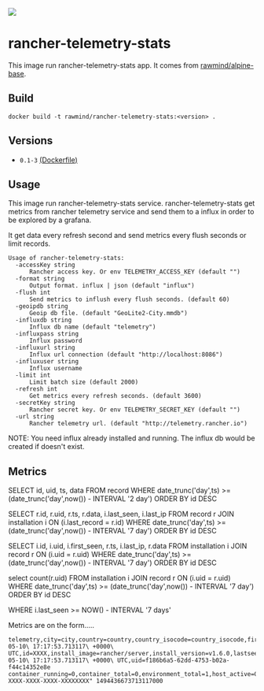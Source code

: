 [![](https://images.microbadger.com/badges/image/rawmind/rancher-telemetry-stats.svg)](https://microbadger.com/images/rawmind/rancher-telemetry-stats "Get your own image badge on microbadger.com")

rancher-telemetry-stats
=====================

This image run rancher-telemetry-stats app. It comes from [rawmind/alpine-base][alpine-base].

## Build

```
docker build -t rawmind/rancher-telemetry-stats:<version> .
```

## Versions

- `0.1-3` [(Dockerfile)](https://github.com/rawmind0/rancher-telemetry-stats/blob/0.1-3/Dockerfile)


## Usage

This image run rancher-telemetry-stats service. rancher-telemetry-stats get metrics from rancher telemetry service and send them to a influx in order to be explored by a grafana. 

It get data every refresh second and send metrics every flush seconds or limit records. 

```
Usage of rancher-telemetry-stats:
  -accessKey string
      Rancher access key. Or env TELEMETRY_ACCESS_KEY (default "")
  -format string
      Output format. influx | json (default "influx")
  -flush int
      Send metrics to inflush every flush seconds. (default 60)
  -geoipdb string
      Geoip db file. (default "GeoLite2-City.mmdb")
  -influxdb string
      Influx db name (default "telemetry")
  -influxpass string
      Influx password
  -influxurl string
      Influx url connection (default "http://localhost:8086")
  -influxuser string
      Influx username
  -limit int
      Limit batch size (default 2000)
  -refresh int
      Get metrics every refresh seconds. (default 3600)
  -secretKey string
      Rancher secret key. Or env TELEMETRY_SECRET_KEY (default "")
  -url string
      Rancher telemetry url. (default "http://telemetry.rancher.io")
```

NOTE: You need influx already installed and running. The influx db would be created if doesn't exist.

## Metrics

SELECT id, uid, ts, data FROM record WHERE date_trunc('day',ts) >= (date_trunc('day',now()) - INTERVAL '2 day') ORDER BY id DESC

SELECT r.id, r.uid, r.ts, r.data, i.last_seen, i.last_ip FROM record r JOIN installation i ON (i.last_record = r.id) WHERE date_trunc('day',ts) >= (date_trunc('day',now()) - INTERVAL '7 day') ORDER BY id DESC

SELECT i.id, i.uid, i.first_seen, r.ts, i.last_ip, r.data FROM installation i JOIN record r ON (i.uid = r.uid) WHERE date_trunc('day',ts) >= (date_trunc('day',now()) - INTERVAL '7 day') ORDER BY id DESC

select count(r.uid) FROM installation i JOIN record r ON (i.uid = r.uid) WHERE date_trunc('day',ts) >= (date_trunc('day',now()) - INTERVAL '7 day') ORDER BY id DESC

WHERE i.last_seen >= NOW() - INTERVAL '7 days'

Metrics are on the form.....

```
telemetry,city=city,country=country,country_isocode=country_isocode,firstseen=2017-05-10\ 17:17:53.713117\ +0000\ UTC,id=XXXX,install_image=rancher/server,install_version=v1.6.0,lastseen=2017-05-10\ 17:17:53.713117\ +0000\ UTC,uid=f186b6a5-62dd-4753-b02a-f44c14352e8e container_running=0,container_total=0,environment_total=1,host_active=0,host_cpu_cores_total=0,host_mem_mb_total=0,ip="XX.XX.XX.XX",orch_cattle=1,orch_kubernetes=0,orch_mesos=0,orch_swarm=0,orch_windows=0,service_active=0,service_total=5,stack_active=4,stack_total=4,uid="XXXXXXXX-XXXX-XXXX-XXXX-XXXXXXXX" 1494436673713117000
```

[alpine-base]: https://github.com/rawmind0/alpine-base
